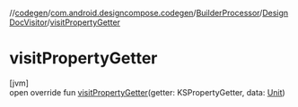 //[codegen](../../../../index.md)/[com.android.designcompose.codegen](../../index.md)/[BuilderProcessor](../index.md)/[DesignDocVisitor](index.md)/[visitPropertyGetter](visit-property-getter.md)

# visitPropertyGetter

[jvm]\
open override fun [visitPropertyGetter](visit-property-getter.md)(getter: KSPropertyGetter, data: [Unit](https://kotlinlang.org/api/latest/jvm/stdlib/kotlin/-unit/index.html))
